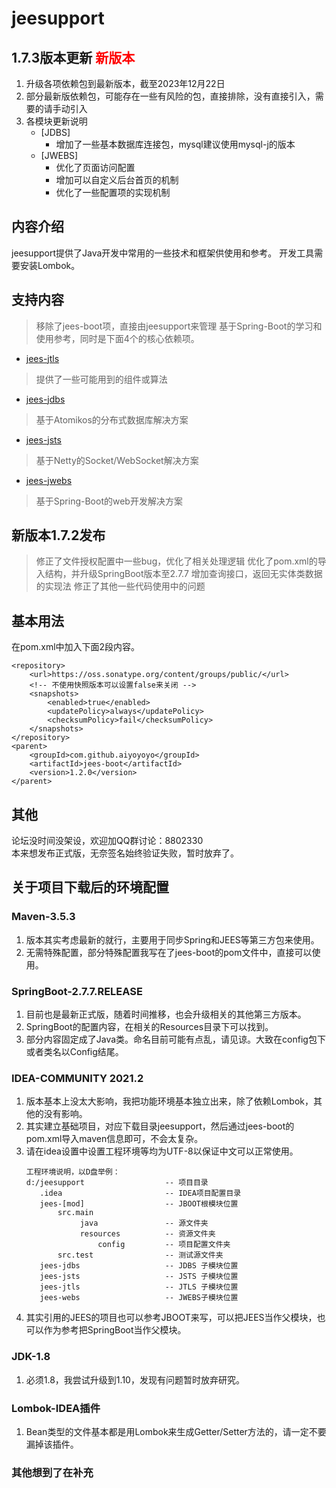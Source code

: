 # jeesupport

## 1.7.3版本更新 <font color='red'>新版本</font>
1. 升级各项依赖包到最新版本，截至2023年12月22日
2. 部分最新版依赖包，可能存在一些有风险的包，直接排除，没有直接引入，需要的请手动引入
3. 各模块更新说明
   * [JDBS]
     * 增加了一些基本数据库连接包，mysql建议使用mysql-j的版本
   * [JWEBS] 
     * 优化了页面访问配置
     * 增加可以自定义后台首页的机制
     * 优化了一些配置项的实现机制

## 内容介绍

jeesupport提供了Java开发中常用的一些技术和框架供使用和参考。
开发工具需要安装Lombok。

## 支持内容

> 移除了jees-boot项，直接由jeesupport来管理
> 基于Spring-Boot的学习和使用参考，同时是下面4个的核心依赖项。

* [jees-jtls](https://github.com/aiyoyoyo/jeesupport/tree/master/jees-jtls)

> 提供了一些可能用到的组件或算法

* [jees-jdbs](https://github.com/aiyoyoyo/jeesupport/tree/master/jees-jdbs)

> 基于Atomikos的分布式数据库解决方案

* [jees-jsts](https://github.com/aiyoyoyo/jeesupport/tree/master/jees-jsts)

> 基于Netty的Socket/WebSocket解决方案

* [jees-jwebs](https://github.com/aiyoyoyo/jeesupport/tree/master/jees-jwebs)

> 基于Spring-Boot的web开发解决方案

## 新版本1.7.2发布

> 修正了文件授权配置中一些bug，优化了相关处理逻辑
> 优化了pom.xml的导入结构，并升级SpringBoot版本至2.7.7
> 增加查询接口，返回无实体类数据的实现法
> 修正了其他一些代码使用中的问题

## 基本用法

在pom.xml中加入下面2段内容。

```
<repository>
    <url>https://oss.sonatype.org/content/groups/public/</url>
    <!-- 不使用快照版本可以设置false来关闭 -->
    <snapshots>
        <enabled>true</enabled> 
        <updatePolicy>always</updatePolicy>
        <checksumPolicy>fail</checksumPolicy>
    </snapshots>
</repository>
<parent>
	<groupId>com.github.aiyoyoyo</groupId>
	<artifactId>jees-boot</artifactId>
	<version>1.2.0</version>
</parent>
```

## 其他

论坛没时间没架设，欢迎加QQ群讨论：8802330  
本来想发布正式版，无奈签名始终验证失败，暂时放弃了。

## 关于项目下载后的环境配置

### Maven-3.5.3

1. 版本其实考虑最新的就行，主要用于同步Spring和JEES等第三方包来使用。
2. 无需特殊配置，部分特殊配置我写在了jees-boot的pom文件中，直接可以使用。

### SpringBoot-2.7.7.RELEASE

1. 目前也是最新正式版，随着时间推移，也会升级相关的其他第三方版本。
2. SpringBoot的配置内容，在相关的Resources目录下可以找到。
3. 部分内容固定成了Java类。命名目前可能有点乱，请见谅。大致在config包下或者类名以Config结尾。

### IDEA-COMMUNITY 2021.2

1. 版本基本上没太大影响，我把功能环境基本独立出来，除了依赖Lombok，其他的没有影响。
2. 其实建立基础项目，对应下载目录jeesupport，然后通过jees-boot的pom.xml导入maven信息即可，不会太复杂。
3. 请在idea设置中设置工程环境等均为UTF-8以保证中文可以正常使用。
    ```
    工程环境说明，以D盘举例：
    d:/jeesupport                  -- 项目目录
       .idea                       -- IDEA项目配置目录
       jees-[mod]                  -- JBOOT根模块位置
           src.main
                java               -- 源文件夹
                resources          -- 资源文件夹
                    config         -- 项目配置文件夹
           src.test                -- 测试源文件夹
       jees-jdbs                   -- JDBS 子模块位置
       jees-jsts                   -- JSTS 子模块位置
       jees-jtls                   -- JTLS 子模块位置
       jees-webs                   -- JWEBS子模块位置
    ```
4. 其实引用的JEES的项目也可以参考JBOOT来写，可以把JEES当作父模块，也可以作为参考把SpringBoot当作父模块。

### JDK-1.8

1. 必须1.8，我尝试升级到1.10，发现有问题暂时放弃研究。

### Lombok-IDEA插件

1. Bean类型的文件基本都是用Lombok来生成Getter/Setter方法的，请一定不要漏掉该插件。

### 其他想到了在补充
